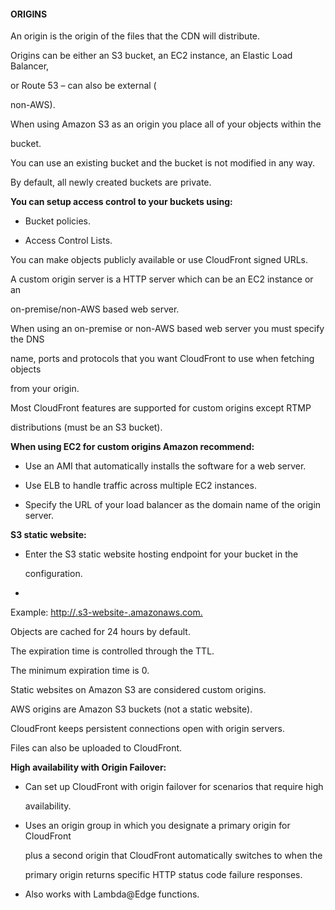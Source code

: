 #### ORIGINS


An origin is the origin of the files that the CDN will distribute.


Origins can be either an S3 bucket, an EC2 instance, an Elastic Load Balancer,

or Route 53 – can also be external (

non-AWS).


When using Amazon S3 as an origin you place all of your objects within the

bucket.


You can use an existing bucket and the bucket is not modified in any way.


By default, all newly created buckets are private.


**You can setup access control to your buckets using:**


- Bucket policies.

- Access Control Lists.


You can make objects publicly available or use CloudFront signed URLs.


A custom origin server is a HTTP server which can be an EC2 instance or an

on-premise/non-AWS based web server.


When using an on-premise or non-AWS based web server you must specify the DNS

name, ports and protocols that you want CloudFront to use when fetching objects

from your origin.


Most CloudFront features are supported for custom origins except RTMP

distributions (must be an S3 bucket).


**When using EC2 for custom origins Amazon recommend:**


- Use an AMI that automatically installs the software for a web server.

- Use ELB to handle traffic across multiple EC2 instances.

- Specify the URL of your load balancer as the domain name of the origin server.


**S3 static website:**


- Enter the S3 static website hosting endpoint for your bucket in the

  configuration.

-


Example: [http://<bucketname>.s3-website-<region>.amazonaws.com.](http://<bucketname>.s3-website-<region>.amazonaws.com.)


Objects are cached for 24 hours by default.


The expiration time is controlled through the TTL.


The minimum expiration time is 0.


Static websites on Amazon S3 are considered custom origins.


AWS origins are Amazon S3 buckets (not a static website).


CloudFront keeps persistent connections open with origin servers.


Files can also be uploaded to CloudFront.


**High availability with Origin Failover:**


- Can set up CloudFront with origin failover for scenarios that require high

  availability.

- Uses an origin group in which you designate a primary origin for CloudFront

  plus a second origin that CloudFront automatically switches to when the

  primary origin returns specific HTTP status code failure responses.

- Also works with Lambda@Edge functions.

